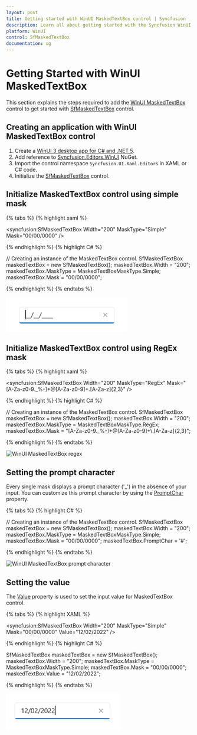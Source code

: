```yaml
---
layout: post
title: Getting started with WinUI MaskedTextBox control | Syncfusion
description: Learn all about getting started with the Syncfusion WinUI MaskedTextBox (SfMaskedTextBox) control and its basic features here.
platform: WinUI
control: SfMaskedTextBox
documentation: ug
---
```


# Getting Started with WinUI MaskedTextBox

This section explains the steps required to add the [WinUI MaskedTextBox](https://www.syncfusion.com/winui-controls/masked-textbox) control to get started with [SfMaskedTextBox](https://help.syncfusion.com/cr/winui/Syncfusion.UI.Xaml.Editors.SfMaskedTextBox.html) control.

## Creating an application with WinUI MaskedTextBox control

1. Create a [WinUI 3 desktop app for C# and .NET 5](https://docs.microsoft.com/en-us/windows/apps/winui/winui3/get-started-winui3-for-desktop).
2. Add reference to [Syncfusion.Editors.WinUI](https://www.nuget.org/packages/Syncfusion.Editors.WinUI) NuGet. 
3. Import the control namespace `Syncfusion.UI.Xaml.Editors` in XAML or C# code.
4. Initialize the [SfMaskedTextBox](https://help.syncfusion.com/cr/winui/Syncfusion.UI.Xaml.Editors.SfMaskedTextBox.html) control.

## Initialize MaskedTextBox control using simple mask

{% tabs %}
{% highlight xaml %}

<Page
    x:Class="GettingStarted.MainPage"
    xmlns="http://schemas.microsoft.com/winfx/2006/xaml/presentation"
    xmlns:x="http://schemas.microsoft.com/winfx/2006/xaml"
    xmlns:local="using:GettingStarted"
    xmlns:d="http://schemas.microsoft.com/expression/blend/2008"
    xmlns:mc="http://schemas.openxmlformats.org/markup-compatibility/2006"
    xmlns:syncfusion="using:Syncfusion.UI.Xaml.Editors"
    mc:Ignorable="d"
    Background="{ThemeResource ApplicationPageBackgroundThemeBrush}">
    <Grid>
        <!--Adding SfMaskedTextBox control for date mask.-->
        <syncfusion:SfMaskedTextBox Width="200"
                                    MaskType="Simple"
                                    Mask="00/00/0000" />
    </Grid>
</Page>

{% endhighlight %}
{% highlight C# %}

// Creating an instance of the MaskedTextBox control.
SfMaskedTextBox maskedTextBox = new SfMaskedTextBox();
maskedTextBox.Width = "200";
maskedTextBox.MaskType = MaskedTextBoxMaskType.Simple;
maskedTextBox.Mask = "00/00/0000";

{% endhighlight %}
{% endtabs %}

![WinUI MaskedTextBox simple](maskedtextbox_images/winui-masked-textbox-simple.png)

## Initialize MaskedTextBox control using RegEx mask

{% tabs %}
{% highlight xaml %}

<Page
    x:Class="GettingStarted.MainPage"
    xmlns="http://schemas.microsoft.com/winfx/2006/xaml/presentation"
    xmlns:x="http://schemas.microsoft.com/winfx/2006/xaml"
    xmlns:local="using:GettingStarted"
    xmlns:d="http://schemas.microsoft.com/expression/blend/2008"
    xmlns:mc="http://schemas.openxmlformats.org/markup-compatibility/2006"
    xmlns:syncfusion="using:Syncfusion.UI.Xaml.Editors"
    mc:Ignorable="d"
    Background="{ThemeResource ApplicationPageBackgroundThemeBrush}">
    <Grid>
        <!--Adding SfMaskedTextBox control for email mask.-->
        <syncfusion:SfMaskedTextBox Width="200"
                                    MaskType="RegEx"
                                    Mask="[A-Za-z0-9._%-]+@[A-Za-z0-9]+\.[A-Za-z]{2,3}" />
    </Grid>
</Page>

{% endhighlight %}
{% highlight C# %}

// Creating an instance of the MaskedTextBox control.
SfMaskedTextBox maskedTextBox = new SfMaskedTextBox();
maskedTextBox.Width = "200";
maskedTextBox.MaskType = MaskedTextBoxMaskType.RegEx;
maskedTextBox.Mask = "[A-Za-z0-9._%-]+@[A-Za-z0-9]+\\.[A-Za-z]{2,3}";

{% endhighlight %}
{% endtabs %}

![WinUI MaskedTextBox regex](maskedtextbox_images/winui-masked-textbox-regex.png)

## Setting the prompt character

Every single mask displays a prompt character ('_') in the absence of your input. You can customize this prompt character by using the [PromptChar](https://help.syncfusion.com/cr/winui/Syncfusion.UI.Xaml.Editors.SfMaskedTextBox.html#Syncfusion_UI_Xaml_Editors_SfMaskedTextBox_PromptChar) property.

{% tabs %}
{% highlight C# %}

// Creating an instance of the MaskedTextBox control.
SfMaskedTextBox maskedTextBox = new SfMaskedTextBox();
maskedTextBox.Width = "200";
maskedTextBox.MaskType = MaskedTextBoxMaskType.Simple;
maskedTextBox.Mask = "00/00/0000";
maskedTextBox.PromptChar = '#';

{% endhighlight %}
{% endtabs %}

![WinUI MaskedTextBox prompt character](maskedtextbox_-mages/winui-masked-textbox-prompt-character.png)

## Setting the value

The [Value](https://help.syncfusion.com/cr/winui/Syncfusion.UI.Xaml.Editors.SfMaskedTextBox.html#Syncfusion_UI_Xaml_Editors_SfMaskedTextBox_Value) property is used to set the input value for MaskedTextBox control.

{% tabs %}
{% highlight XAML %}

<syncfusion:SfMaskedTextBox Width="200"
                            MaskType="Simple"
                            Mask="00/00/0000"
                            Value="12/02/2022" />

{% endhighlight %}
{% highlight C# %}

SfMaskedTextBox maskedTextBox = new SfMaskedTextBox();
maskedTextBox.Width = "200";
maskedTextBox.MaskType = MaskedTextBoxMaskType.Simple;
maskedTextBox.Mask = "00/00/0000";
maskedTextBox.Value = "12/02/2022";

{% endhighlight %}
{% endtabs %}

![WinUI MaskedTextBox value](maskedtextBox_images/winui-masked-textbox-value.png)
